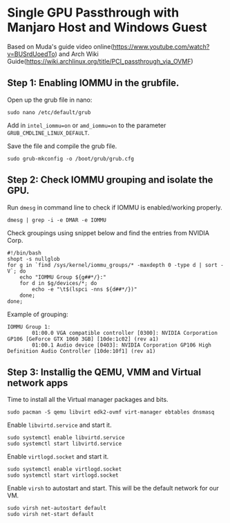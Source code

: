 # Single GPU Passthrough with Manjaro Host and Windows Guest

Based on Muda's guide video online(https://www.youtube.com/watch?v=BUSrdUoedTo) and Arch Wiki Guide(https://wiki.archlinux.org/title/PCI_passthrough_via_OVMF)

## Step 1: Enabling IOMMU in the grubfile.

Open up the grub file in nano:
```
sudo nano /etc/default/grub
```
Add in `intel_iommu=on` or `amd_iommu=on` to the parameter `GRUB_CMDLINE_LINUX_DEFAULT`.

Save the file and compile the grub file.

```
sudo grub-mkconfig -o /boot/grub/grub.cfg
```

## Step 2: Check IOMMU grouping and isolate the GPU.

Run `dmesg` in command line to check if IOMMU is enabled/working properly.
```
dmesg | grep -i -e DMAR -e IOMMU
```
Check groupings using snippet below and find the entries from NVIDIA Corp.
```
#!/bin/bash
shopt -s nullglob
for g in `find /sys/kernel/iommu_groups/* -maxdepth 0 -type d | sort -V`; do
    echo "IOMMU Group ${g##*/}:"
    for d in $g/devices/*; do
        echo -e "\t$(lspci -nns ${d##*/})"
    done;
done;
```
Example of grouping:
```
IOMMU Group 1:
        01:00.0 VGA compatible controller [0300]: NVIDIA Corporation GP106 [GeForce GTX 1060 3GB] [10de:1c02] (rev a1)
        01:00.1 Audio device [0403]: NVIDIA Corporation GP106 High Definition Audio Controller [10de:10f1] (rev a1)
```
## Step 3: Installig the QEMU, VMM and Virtual network apps

Time to install all the Virtual manager packages and bits.
```
sudo pacman -S qemu libvirt edk2-ovmf virt-manager ebtables dnsmasq
```
Enable `libvirtd.service` and start it.
```
sudo systemctl enable libvirtd.service
sudo systemctl start libvirtd.service
```
Enable `virtlogd.socket` and start it.
```
sudo systemctl enable virtlogd.socket
sudo systemctl start virtlogd.socket
```
Enable `virsh` to autostart and start. This will be the default network for our VM.
```
sudo virsh net-autostart default
sudo virsh net-start default
```
